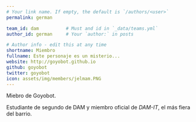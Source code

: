 ```yaml
---
# Your link name. If empty, the default is `/authors/<user>`
permalink: german

team_id: dam          # Must and id in `_data/teams.yml`
author_id: german     # Your `author:` in posts

# Author info - edit this at any time
shortname: Miembro
fullname: Este personaje es un misterio...
website: http://goyobot.github.io
github: goyobot
twitter: goyobot
icon: assets/img/members/jelmam.PNG
---
```


Miebro de Goyobot.
  
Estudiante de segundo de DAM y miembro oficial de *DAM-IT*, el más fiera del barrio.
